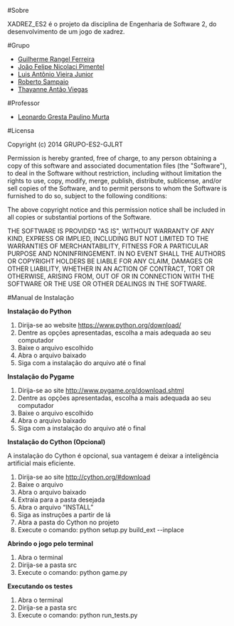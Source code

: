﻿#Sobre

XADREZ_ES2 é o projeto da disciplina de Engenharia de Software 2, do desenvolvimento de um jogo de xadrez.

#Grupo

* [Guilherme Rangel Ferreira](https://www.facebook.com/guilherme.rangelferreira)
* [João Felipe Nicolaci Pimentel](https://www.facebook.com/joaofelipenp)
* [Luis Antônio Vieira Junior](https://www.facebook.com/luisvieirajr)
* [Roberto Sampaio](https://www.facebook.com/roberto.sampaio.39)
* [Thayanne Antão Viegas](https://www.facebook.com/thayanne.viegas)

#Professor

* [Leonardo Gresta Paulino Murta](https://www.facebook.com/leonardo.g.p.murta)

#Licensa

Copyright (c) 2014 GRUPO-ES2-GJLRT

Permission is hereby granted, free of charge, to any person obtaining a copy of
this software and associated documentation files (the "Software"), to deal in
the Software without restriction, including without limitation the rights to
use, copy, modify, merge, publish, distribute, sublicense, and/or sell copies of
the Software, and to permit persons to whom the Software is furnished to do so,
subject to the following conditions:

The above copyright notice and this permission notice shall be included in all
copies or substantial portions of the Software.

THE SOFTWARE IS PROVIDED "AS IS", WITHOUT WARRANTY OF ANY KIND, EXPRESS OR
IMPLIED, INCLUDING BUT NOT LIMITED TO THE WARRANTIES OF MERCHANTABILITY, FITNESS
FOR A PARTICULAR PURPOSE AND NONINFRINGEMENT. IN NO EVENT SHALL THE AUTHORS OR
COPYRIGHT HOLDERS BE LIABLE FOR ANY CLAIM, DAMAGES OR OTHER LIABILITY, WHETHER
IN AN ACTION OF CONTRACT, TORT OR OTHERWISE, ARISING FROM, OUT OF OR IN
CONNECTION WITH THE SOFTWARE OR THE USE OR OTHER DEALINGS IN THE SOFTWARE.

#Manual de Instalação

**Instalação do Python**

1. Dirija-se ao website https://www.python.org/download/
2. Dentre as opções apresentadas, escolha a mais adequada ao seu computador
3. Baixe o arquivo escolhido
4. Abra o arquivo baixado 
5. Siga com a instalação do arquivo até o final

**Instalação do Pygame**

1. Dirija-se ao site http://www.pygame.org/download.shtml
2. Dentre as opções apresentadas, escolha a mais adequada ao seu computador
3. Baixe o arquivo escolhido
4. Abra o arquivo baixado
5. Siga com a instalação do arquivo até o final

**Instalação do Cython (Opcional)**

A instalação do Cython é opcional, sua vantagem é deixar a inteligência artificial mais eficiente.

1. Dirija-se ao site http://cython.org/#download
2. Baixe o arquivo
3. Abra o arquivo baixado 
4. Extraia para a pasta desejada
5. Abra o arquivo “INSTALL”
6. Siga as instruções a partir de lá
7. Abra a pasta do Cython no projeto
8. Execute o comando: python setup.py build_ext --inplace


**Abrindo o jogo pelo terminal**

1. Abra o terminal
2. Dirija-se a pasta src
3. Execute o comando: python game.py

**Executando os testes**

1. Abra o terminal
2. Dirija-se a pasta src
3. Execute o comando: python run_tests.py

